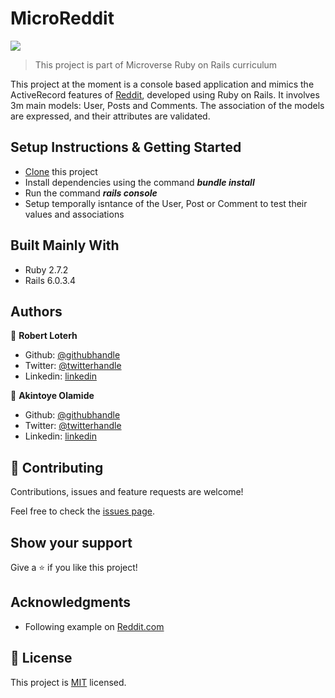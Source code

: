 # MicroReddit

![](https://img.shields.io/badge/Microverse-blueviolet)

> This project is part of Microverse Ruby on Rails curriculum


This project at the moment is a console based application and mimics the ActiveRecord features of [Reddit](https://www.reddit.com), developed using Ruby on Rails. It involves 3m main models: User, Posts and Comments. The association of the models are expressed, and their attributes are validated.


## Setup Instructions & Getting Started

- [Clone](https://github.com/rloterh/MicroReddit.git) this project
- Install dependencies using the command **_bundle install_**
- Run the command **_rails console_**
- Setup temporally isntance of the User, Post or Comment to test their values and associations
  

## Built Mainly With

- Ruby 2.7.2
- Rails 6.0.3.4


## Authors
👤 **Robert Loterh**

- Github: [@githubhandle](https://github.com/rloterh )
- Twitter: [@twitterhandle](https://twitter.com/RLoterh )
- Linkedin: [linkedin](https://www.linkedin.com/in/robert-loterh-30b265135/)

👤 **Akintoye Olamide**

- Github: [@githubhandle](https://github.com/AkintoyeOlamide )
- Twitter: [@twitterhandle](https://twitter.com/@toshactL )
- Linkedin: [linkedin](https://www.linkedin.com/in/akintoye-olamide-baa80b1a4/)

## 🤝 Contributing

Contributions, issues and feature requests are welcome!

Feel free to check the [issues page](https://github.com/rloterh/MicroReddit/issues).

## Show your support

Give a ⭐️ if you like this project!

## Acknowledgments

- Following example on [Reddit.com](https://reddit.com)

## 📝 License

This project is [MIT](https://opensource.org/licenses/MIT) licensed.
